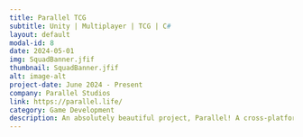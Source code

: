 ```yaml
---
title: Parallel TCG
subtitle: Unity | Multiplayer | TCG | C#
layout: default
modal-id: 8
date: 2024-05-01
img: SquadBanner.jfif
thumbnail: SquadBanner.jfif
alt: image-alt
project-date: June 2024 - Present
company: Parallel Studios
link: https://parallel.life/
category: Game Development
description: An absolutely beautiful project, Parallel! A cross-platform F2P, multiplayer trading-card game. I worked as a Senior Unity Engineer building core systems, mobile-friendly UI, and a smoother first-time player experience. I also helped integrate features like matchmaking and the in-game store, improved stability, and ran team learning sessions to share best practices.
---
```

